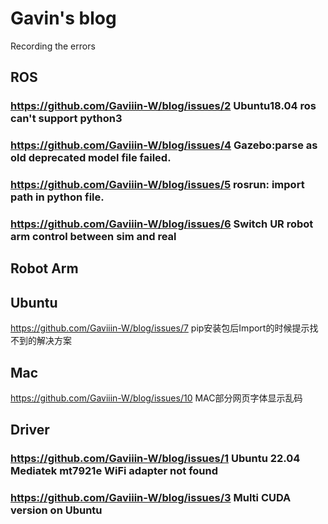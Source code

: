 # Gavin's blog

Recording the errors

## ROS

### https://github.com/Gaviiin-W/blog/issues/2 Ubuntu18.04 ros can't support python3

### https://github.com/Gaviiin-W/blog/issues/4 Gazebo:parse as old deprecated model file failed.

### https://github.com/Gaviiin-W/blog/issues/5 rosrun: import path in python file.

### https://github.com/Gaviiin-W/blog/issues/6 Switch UR robot arm control between sim and real

## Robot Arm

## Ubuntu
https://github.com/Gaviiin-W/blog/issues/7 pip安装包后Import的时候提示找不到的解决方案

## Mac
https://github.com/Gaviiin-W/blog/issues/10 MAC部分网页字体显示乱码

## Driver

### https://github.com/Gaviiin-W/blog/issues/1 Ubuntu 22.04 Mediatek mt7921e WiFi adapter not found

### https://github.com/Gaviiin-W/blog/issues/3 Multi CUDA version on Ubuntu

